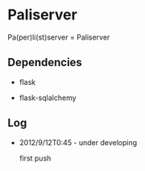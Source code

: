 Paliserver
==========

Pa(per)li(st)server = Paliserver


Dependencies
------------

* flask

* flask-sqlalchemy


Log
---

*   2012/9/12T0:45 - under developing

    first push

